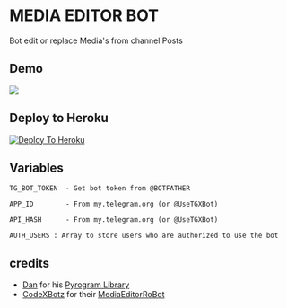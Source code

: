 # MEDIA EDITOR BOT 
Bot edit or replace Media's from channel Posts

## Demo 
<a href="https://t.me/MediaEdit0rbot"><img src="https://img.shields.io/badge/Demo-Telegram%20Bot-blue.svg?logo=telegram"></a>

## Deploy to Heroku

[![Deploy To Heroku](https://www.herokucdn.com/deploy/button.svg)](https://heroku.com/deploy?template=https://github.com/FalconLoss/Media-Editor/)

## Variables
````
TG_BOT_TOKEN  - Get bot token from @BOTFATHER

APP_ID        - From my.telegram.org (or @UseTGXBot)

API_HASH      - From my.telegram.org (or @UseTGXBot)

AUTH_USERS : Array to store users who are authorized to use the bot
````
## credits 

* [Dan](https://telegram.dog/haskell) for his [Pyrogram Library](https://github.com/pyrogram/pyrogram)
* [CodeXBotz](https://telegram.dog/CodeXBotz) for their [MediaEditorRoBot](https://t.me/MediaEditorRoBot)

